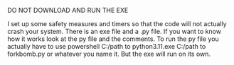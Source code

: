 DO NOT DOWNLOAD AND RUN THE EXE

I set up some safety measures and timers so that the code will not actually crash your system.
There is an exe file and a .py file. 
If you want to know how it works look at the py file and the comments.
To run the py file you actually have to use powershell C:/path to python3.11.exe  C:/path to forkbomb.py or whatever you name it.
But the exe will run on its own.
